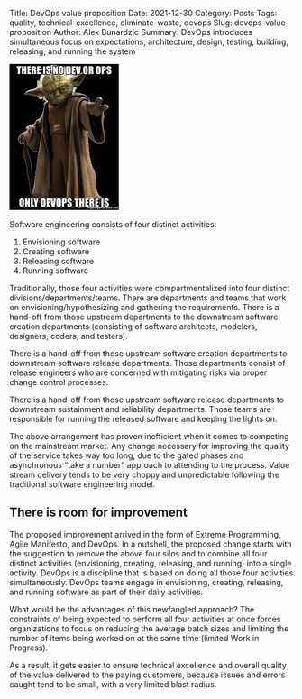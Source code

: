 Title: DevOps value proposition
Date: 2021-12-30
Category: Posts
Tags: quality, technical-excellence, eliminate-waste, devops
Slug: devops-value-proposition
Author: Alex Bunardzic
Summary: DevOps introduces simultaneous focus on expectations, architecture, design, testing, building, releasing, and running the system

![DevOps Yoda](../images/DevOps.jpeg)

Software engineering consists of four distinct activities:

1. Envisioning software
1. Creating software
1. Releasing software
1. Running software

Traditionally, those four activities were compartmentalized into four distinct divisions/departments/teams. There are departments and teams that work on envisioning/hypothesizing and gathering the requirements. There is a hand-off from those upstream departments to the downstream software creation departments (consisting of software architects, modelers, designers, coders, and testers).

There is a hand-off from those upstream software creation departments to downstream software release departments. Those departments consist of release engineers who are concerned with mitigating risks via proper change control processes.

There is a hand-off from those upstream software release departments to downstream sustainment and reliability departments. Those teams are responsible for running the released software and keeping the lights on.

The above arrangement has proven inefficient when it comes to competing on the mainstream market. Any change necessary for improving the quality of the service takes way too long, due to the gated phases and asynchronous “take a number” approach to attending to the process. Value stream delivery tends to be very choppy and unpredictable following the traditional software engineering model.

## There is room for improvement

The proposed improvement arrived in the form of Extreme Programming, Agile Manifesto, and DevOps. In a nutshell, the proposed change starts with the suggestion to remove the above four silos and to combine all four distinct activities (envisioning, creating, releasing, and running) into a single activity. DevOps is a discipline that is based on doing all those four activities simultaneously. DevOps teams engage in envisioning, creating, releasing, and running software as part of their daily activities.

What would be the advantages of this newfangled approach? The constraints of being expected to perform all four activities at once forces organizations to focus on reducing the average batch sizes and limiting the number of items being worked on at the same time (limited Work in Progress).

As a result, it gets easier to ensure technical excellence and overall quality of the value delivered to the paying customers, because issues and errors caught tend to be small, with a very limited blast radius.